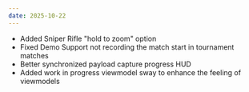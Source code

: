 ```yaml
---
date: 2025-10-22
---
```


* Added Sniper Rifle "hold to zoom" option
* Fixed Demo Support not recording the match start in tournament matches
* Better synchronized payload capture progress HUD
* Added work in progress viewmodel sway to enhance the feeling of viewmodels
